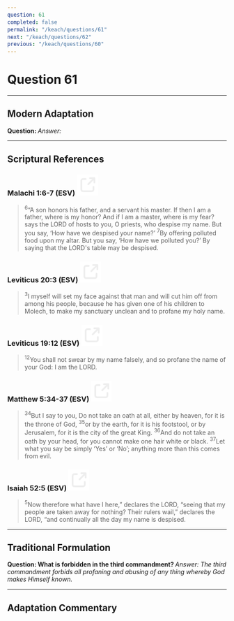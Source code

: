```yaml
---
question: 61
completed: false
permalink: "/keach/questions/61"
next: "/keach/questions/62"
previous: "/keach/questions/60"
---
```

# Question 61
---
## Modern Adaptation
<strong>
    Question:
</strong>

<em>
    Answer:
</em>

---
## Scriptural References
### Malachi 1:6-7 (ESV) <a href="https://biblegateway.com/passage/?search=Malachi+1%3A6-7&version=ESV"><img src="/assets/svg/link.svg"/></a>
> <sup>6</sup>“A son honors his father, and a servant his master. If then I am a father, where is my honor? And if I am a master, where is my fear? says the LORD of hosts to you, O priests, who despise my name. But you say, ‘How have we despised your name?’
> <sup>7</sup>By offering polluted food upon my altar. But you say, ‘How have we polluted you?’ By saying that the LORD's table may be despised.

### Leviticus 20:3 (ESV) <a href="https://biblegateway.com/passage/?search=Leviticus+20%3A3&version=ESV"><img src="/assets/svg/link.svg"/></a>
> <sup>3</sup>I myself will set my face against that man and will cut him off from among his people, because he has given one of his children to Molech, to make my sanctuary unclean and to profane my holy name.

### Leviticus 19:12 (ESV) <a href="https://biblegateway.com/passage/?search=Leviticus+19%3A12&version=ESV"><img src="/assets/svg/link.svg"/></a>
> <sup>12</sup>You shall not swear by my name falsely, and so profane the name of your God: I am the LORD.

### Matthew 5:34-37 (ESV) <a href="https://biblegateway.com/passage/?search=Matthew+5%3A34-37&version=ESV"><img src="/assets/svg/link.svg"/></a>
> <sup>34</sup>But I say to you, Do not take an oath at all, either by heaven, for it is the throne of God,
> <sup>35</sup>or by the earth, for it is his footstool, or by Jerusalem, for it is the city of the great King.
> <sup>36</sup>And do not take an oath by your head, for you cannot make one hair white or black.
> <sup>37</sup>Let what you say be simply ‘Yes’ or ‘No’; anything more than this comes from evil.

### Isaiah 52:5 (ESV) <a href="https://biblegateway.com/passage/?search=Isaiah+52%3A5&version=ESV"><img src="/assets/svg/link.svg"/></a>
> <sup>5</sup>Now therefore what have I here,” declares the LORD, “seeing that my people are taken away for nothing? Their rulers wail,” declares the LORD, “and continually all the day my name is despised.

---
## Traditional Formulation
<strong>
    Question: What is forbidden in the third commandment?
</strong>

<em>
    Answer: The third commandment forbids all profaning and abusing of any thing whereby God makes Himself known.
</em>

---
## Adaptation Commentary
